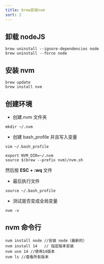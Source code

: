 ```yaml
---
title: brew安装nvm
sort: 2
---
```


## 卸载 nodeJS

```shell
brew uninstall --ignore-dependencies node
brew uninstall --force node
```

## 安装 nvm

```shell
brew update
brew install nvm
```

## 创建环境

- 创建.nvm 文件夹

```shell
mkdir ~/.nvm

```

- 创建 bash_profile 并且写入变量

```shell
vim ~/.bash_profile
```

```shell
export NVM_DIR=~/.nvm
source $(brew --prefix nvm)/nvm.sh
```

然后按 **ESC + :wq** 文件

- 最后执行文件

```shell
source ~/.bash_profile
```

- 测试是否变成全局变量

```shell
nvm -v
```

## nvm 命令行

```shell
nvm install node //安装 node（最新的）
nvm install 14   // 指定版本安装
nvm use 14 //使用14版本
nvm ls //查看所有版本
```
